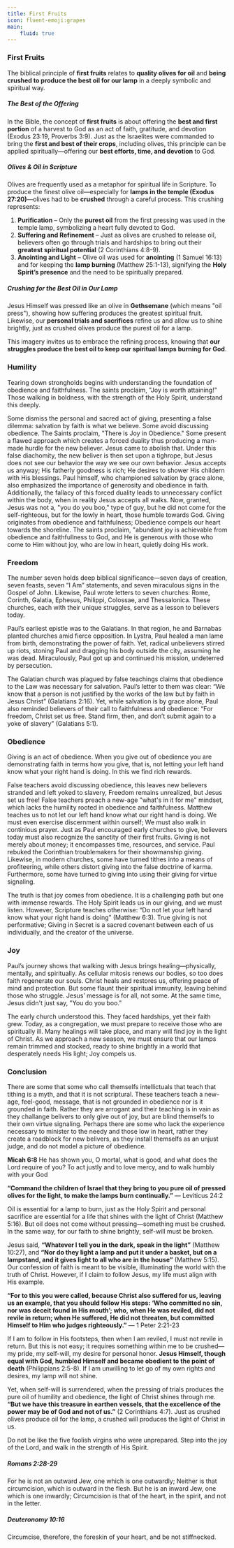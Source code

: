 ```yaml
---
title: First Fruits
icon: fluent-emoji:grapes
main:
    fluid: true
---
```

### First Fruits

The biblical principle of **first fruits** relates to **quality olives for oil** and **being crushed to produce the best oil for our lamp** in a deeply symbolic and spiritual way.

##### **The Best of the Offering**
In the Bible, the concept of **first fruits** is about offering the **best and first portion** of a harvest to God as an act of faith, gratitude, and devotion (Exodus 23:19, Proverbs 3:9). Just as the Israelites were commanded to bring the **first and best of their crops**, including olives, this principle can be applied spiritually—offering our **best efforts, time, and devotion** to God.

##### **Olives & Oil in Scripture**
Olives are frequently used as a metaphor for spiritual life in Scripture. To produce the finest olive oil—especially for **lamps in the temple (Exodus 27:20)**—olives had to be **crushed** through a careful process. This crushing represents:
1. **Purification** – Only the **purest oil** from the first pressing was used in the temple lamp, symbolizing a heart fully devoted to God.
2. **Suffering and Refinement** – Just as olives are crushed to release oil, believers often go through trials and hardships to bring out their **greatest spiritual potential** (2 Corinthians 4:8-9).
3. **Anointing and Light** – Olive oil was used for **anointing** (1 Samuel 16:13) and for keeping the **lamp burning** (Matthew 25:1-13), signifying the **Holy Spirit’s presence** and the need to be spiritually prepared.

##### **Crushing for the Best Oil in Our Lamp**
Jesus Himself was pressed like an olive in **Gethsemane** (which means "oil press"), showing how suffering produces the greatest spiritual fruit. Likewise, our **personal trials and sacrifices** refine us and allow us to shine brightly, just as crushed olives produce the purest oil for a lamp.

This imagery invites us to embrace the refining process, knowing that **our struggles produce the best oil to keep our spiritual lamps burning for God**.

### Humility

Tearing down strongholds begins with understanding the foundation of obedience and faithfulness. The saints proclaim, "Joy is worth attaining!" Those walking in boldness, with the strength of the Holy Spirit, understand this deeply.

Some dismiss the personal and sacred act of giving, presenting a false dilemma: salvation by faith is what we believe. Some avoid discussing obedience. The Saints proclaim, "There is Joy in Obedience." Some present a flawed approach which creates a forced duality thus producing a man-made hurdle for the new believer. Jesus came to abolish that. Under this false diachomity, the new beliver is then set upon a tighrope, but Jesus does not see our behavior the way we see our own behavior. Jesus accepts us anyway; His fatherly goodness is rich; He desires to shower His childern with His blessings. Paul himself, who championed salvation by grace alone, also emphasized the importance of generosity and obedience in faith. Additionally, the fallacy of this forced duality leads to unnecessary conflict within the body, when in reality Jesus accepts all walks. Now, granted, Jesus was not a, "you do you boo," type of guy, but he did not come for the self-righteous, but for the lowly in heart, those humble towards God. Giving originates from obedience and faithfulness; Obedience compels our heart towards the shoreline. The saints proclaim, "abundant joy is achievable from obedience and faithfullness to God, and He is generous with those who come to Him without joy, who are low in heart, quietly doing His work.

### Freedom

The number seven holds deep biblical significance—seven days of creation, seven feasts, seven “I Am” statements, and seven miraculous signs in the Gospel of John. Likewise, Paul wrote letters to seven churches: Rome, Corinth, Galatia, Ephesus, Philippi, Colossae, and Thessalonica. These churches, each with their unique struggles, serve as a lesson to believers today.

Paul’s earliest epistle was to the Galatians. In that region, he and Barnabas planted churches amid fierce opposition. In Lystra, Paul healed a man lame from birth, demonstrating the power of faith. Yet, radical unbelievers stirred up riots, stoning Paul and dragging his body outside the city, assuming he was dead. Miraculously, Paul got up and continued his mission, undeterred by persecution.

The Galatian church was plagued by false teachings claims that obedience to the Law was necessary for salvation. Paul’s letter to them was clear: “We know that a person is not justified by the works of the law but by faith in Jesus Christ” (Galatians 2:16). Yet, while salvation is by grace alone, Paul also reminded believers of their call to faithfulness and obedience: “For freedom, Christ set us free. Stand firm, then, and don’t submit again to a yoke of slavery” (Galatians 5:1).

### Obedience

Giving is an act of obedience. When you give out of obedience you are demonstrating faith in terms how you give, that is, not letting your left hand know what your right hand is doing. In this we find rich rewards. 

False teachers avoid discussing obedience, this leaves new believers stranded and left yoked to slavery, Freedom remains unrealized, but Jesus set us free! False teachers preach a new-age "what's in it for me" mindset, which lacks the humility rooted in obedience and faithfulness. Matthew teaches us to not let our left hand know what our right hand is doing. We must even exercise discernment within ourself; We must also walk in continious prayer. Just as Paul encouraged early churches to give, believers today must also recognize the sanctity of their first fruits. Giving is not merely about money; it encompasses time, resources, and service. Paul rebuked the Corinthian troublemakers for their showmanship giving. Likewise, in modern churches, some have turned tithes into a means of profiteering, while others distort giving into the false doctrine of karma. Furthermore, some have turned to giving into using their giving for virtue signaling.

The truth is that joy comes from obedience. It is a challenging path but one with immense rewards. The Holy Spirit leads us in our giving, and we must listen. However, Scripture teaches otherwise: “Do not let your left hand know what your right hand is doing” (Matthew 6:3). True giving is not performative; Giving in Secret is a sacred covenant between each of us individually, and the creator of the universe.

### Joy

Paul’s journey shows that walking with Jesus brings healing—physically, mentally, and spiritually. As cellular mitosis renews our bodies, so too does faith regenerate our souls. Christ heals and restores us, offering peace of mind and protection. But some flaunt their spiritual immunity, leaving behind those who struggle. Jesus’ message is for all, not some. At the same time, Jesus didn't just say, "You do you boo."

The early church understood this. They faced hardships, yet their faith grew. Today, as a congregation, we must prepare to receive those who are spiritually ill. Many healings will take place, and many will find joy in the light of Christ. As we approach a new season, we must ensure that our lamps remain trimmed and stocked, ready to shine brightly in a world that desperately needs His light; Joy compels us.

### Conclusion

There are some that some who call themselfs intellictuals that teach that tithing is a myth, and that it is not scriptural. These teachers teach a new-age, feel-good, message, that is not grounded in obedience nor is it grounded in faith. Rather they are arrogant and their teaching is in vain as they challange belivers to only give out of joy, but are blind themselfs to their own virtue signaling. Perhaps there are some who lack the experience necessary to minister to the needy and those low in heart, rather they create a roadblock for new belivers, as they install themselfs as an unjust judge, and do not model a picture of obedience.

**Micah 6:8**
He has shown you, O mortal, what is good, and what does the Lord require of you? To act justly and to love mercy, and to walk humbly with your God

**“Command the children of Israel that they bring to you pure oil of pressed olives for the light, to make the lamps burn continually.”** — Leviticus 24:2  

Oil is essential for a lamp to burn, just as the Holy Spirit and personal sacrifice are essential for a life that shines with the light of Christ (Matthew 5:16). But oil does not come without pressing—something must be crushed. In the same way, for our faith to shine brightly, self-will must be broken.  

Jesus said, **“Whatever I tell you in the dark, speak in the light”** (Matthew 10:27), and **“Nor do they light a lamp and put it under a basket, but on a lampstand, and it gives light to all who are in the house”** (Matthew 5:15). Our confession of faith is meant to be visible, illuminating the world with the truth of Christ. However, if I claim to follow Jesus, my life must align with His example.  

**“For to this you were called, because Christ also suffered for us, leaving us an example, that you should follow His steps: ‘Who committed no sin, nor was deceit found in His mouth’; who, when He was reviled, did not revile in return; when He suffered, He did not threaten, but committed Himself to Him who judges righteously.”** — 1 Peter 2:21-23  

If I am to follow in His footsteps, then when I am reviled, I must not revile in return. But this is not easy; it requires something within me to be crushed—my pride, my self-will, my desire for personal honor. **Jesus Himself, though equal with God, humbled Himself and became obedient to the point of death** (Philippians 2:5-8). If I am unwilling to let go of my own rights and desires, my lamp will not shine.  

Yet, when self-will is surrendered, when the pressing of trials produces the pure oil of humility and obedience, the light of Christ shines through me. **“But we have this treasure in earthen vessels, that the excellence of the power may be of God and not of us.”** (2 Corinthians 4:7). Just as crushed olives produce oil for the lamp, a crushed will produces the light of Christ in us.

Do not be like the five foolish virgins who were unprepared. Step into the joy of the Lord, and walk in the strength of His Spirit.

##### Romans 2:28-29

For he is not an outward Jew, one which is one outwardly; Neither is that circumcision, which is outward in the flesh. But he is an inward Jew, one which is one inwardly; Circumcision is that of the heart, in the spirit, and not in the letter.

##### Deuteronomy 10:16

Circumcise, therefore, the foreskin of your heart, and be not stiffnecked. 
